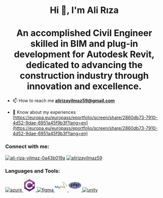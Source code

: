 <h1 align="center">Hi 👋, I'm Ali Rıza</h1>
<h1 align="center">An accomplished Civil Engineer skilled in BIM and plug-in development for Autodesk Revit, dedicated to advancing the construction industry through innovation and excellence.</h1>

- 📫 How to reach me **alirizayilmaz59@gmail.com**

- 📄 Know about my experiences [https://europa.eu/europass/eportfolio/screen/share/2860db73-7910-4d52-9dae-6951a45f9b3f?lang=en](https://europa.eu/europass/eportfolio/screen/share/2860db73-7910-4d52-9dae-6951a45f9b3f?lang=en)

<h3 align="left">Connect with me:</h3>
<p align="left">
<a href="https://linkedin.com/in/ali-riza-yilmaz-0a43b019a" target="blank"><img align="center" src="https://raw.githubusercontent.com/rahuldkjain/github-profile-readme-generator/master/src/images/icons/Social/linked-in-alt.svg" alt="ali-riza-yilmaz-0a43b019a" height="30" width="40" /></a>
<a href="https://www.hackerrank.com/alirizayilmaz59" target="blank"><img align="center" src="https://raw.githubusercontent.com/rahuldkjain/github-profile-readme-generator/master/src/images/icons/Social/hackerrank.svg" alt="alirizayilmaz59" height="30" width="40" /></a>
</p>

<h3 align="left">Languages and Tools:</h3>
<p align="left"> <a href="https://azure.microsoft.com/en-in/" target="_blank" rel="noreferrer"> <img src="https://www.vectorlogo.zone/logos/microsoft_azure/microsoft_azure-icon.svg" alt="azure" width="40" height="40"/> </a> <a href="https://www.w3schools.com/cs/" target="_blank" rel="noreferrer"> <img src="https://raw.githubusercontent.com/devicons/devicon/master/icons/csharp/csharp-original.svg" alt="csharp" width="40" height="40"/> </a> <a href="https://www.figma.com/" target="_blank" rel="noreferrer"> <img src="https://www.vectorlogo.zone/logos/figma/figma-icon.svg" alt="figma" width="40" height="40"/> </a> <a href="https://www.mysql.com/" target="_blank" rel="noreferrer"> <img src="https://raw.githubusercontent.com/devicons/devicon/master/icons/mysql/mysql-original-wordmark.svg" alt="mysql" width="40" height="40"/> </a> <a href="https://www.php.net" target="_blank" rel="noreferrer"> <img src="https://raw.githubusercontent.com/devicons/devicon/master/icons/php/php-original.svg" alt="php" width="40" height="40"/> </a> <a href="https://unity.com/" target="_blank" rel="noreferrer"> <img src="https://www.vectorlogo.zone/logos/unity3d/unity3d-icon.svg" alt="unity" width="40" height="40"/> </a> </p>
